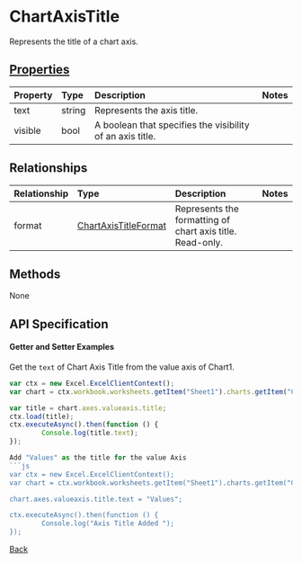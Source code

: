 # ChartAxisTitle

Represents the title of a chart axis.

## [Properties](#getter-and-setter-examples)
| Property       | Type    |Description|Notes |
|:---------------|:--------|:----------|:-----|
|text|string|Represents the axis title.||
|visible|bool|A boolean that specifies the visibility of an axis title.||

## Relationships
| Relationship | Type    |Description|Notes |
|:---------------|:--------|:----------|:-----|
|format|[ChartAxisTitleFormat](chartaxistitleformat.md)|Represents the formatting of chart axis title. Read-only.||
## Methods
None


## API Specification

#### Getter and Setter Examples
Get the `text` of Chart Axis Title from the value axis of Chart1.

```js
var ctx = new Excel.ExcelClientContext();
var chart = ctx.workbook.worksheets.getItem("Sheet1").charts.getItem("Chart1");	

var title = chart.axes.valueaxis.title;
ctx.load(title);
ctx.executeAsync().then(function () {
		Console.log(title.text);
});

Add "Values" as the title for the value Axis
```js
var ctx = new Excel.ExcelClientContext();
var chart = ctx.workbook.worksheets.getItem("Sheet1").charts.getItem("Chart1");	

chart.axes.valueaxis.title.text = "Values";

ctx.executeAsync().then(function () {
		Console.log("Axis Title Added ");
});
```

[Back](#properties)
